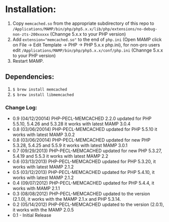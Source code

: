 # Installation:

1. Copy `memcached.so` from the appropriate subdirectory of this repo to `/Applications/MAMP/bin/php/php5.x.x/lib/php/extensions/no-debug-non-zts-200xxxxx` (Channge 5.x.x to your PHP version)
2. Add `extension="memcached.so"` to the end of `php.ini` (Open MAMP click on File → Edit Template → PHP → PHP 5.x.x php.ini), for non-pro users edit `/Applications/MAMP/bin/php/php5.x.x/conf/php.ini` (Channge 5.x.x to your PHP version)
3. Restart MAMP.

## Dependencies:
1. `$ brew install memcached`
2. `$ brew install libmemcached`

### Change Log:
* 0.9 (04/12/20014) PHP-PECL-MEMCACHED 2.2.0 updated for PHP 5.5.10, 5.4.26 and 5.3.28 it works with latest MAMP 3.0.4
* 0.8 (03/06/20014) PHP-PECL-MEMCACHED updated for PHP 5.5.10 it works with latest MAMP 3.0.2
* 0.8 (03/06/20014) PHP-PECL-MEMCACHED updated for new PHP 5.3.28, 5.4.25 and 5.5.9 it works with latest MAMP 3.0.1
* 0.7 (09/29/2013) PHP-PECL-MEMCACHED updated for new PHP 5.3.27, 5.4.19 and 5.5.3 it works with latest MAMP 2.2
* 0.6 (03/13/2013) PHP-PECL-MEMCACHED updated for PHP 5.3.20, it works with latest MAMP 2.1.2
* 0.5 (03/12/2013) PHP-PECL-MEMCACHED updated for PHP 5.4.10, it works with latest MAMP 2.1.2
* 0.4 (09/07/2012) PHP-PECL-MEMCACHED updated for PHP 5.4.4, it works with MAMP 2.1.1
* 0.3 (08/08/2012) PHP-PECL-MEMCACHED updated to the version (2.1.0), it works with the MAMP 2.1.x and PHP 5.3.14.
* 0.2 (05/14/2012) PHP-PECL-MEMCACHED updated to the version (2.0.1), it works with the MAMP 2.0.5
* 0.1 - Initial Release
